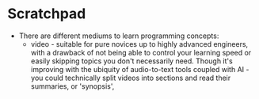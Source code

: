 # Scratchpad

- There are different mediums to learn programming concepts:
	- video - suitable for pure novices up to highly advanced engineers, with a drawback of not being able to control your learning speed or easily skipping topics you don't necessarily need. Though it's improving with the ubiquity of audio-to-text tools coupled with AI - you could technically split videos into sections and read their summaries, or 'synopsis',